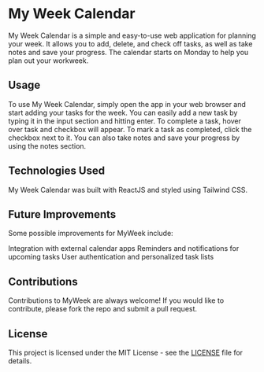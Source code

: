# My Week Calendar

My Week Calendar is a simple and easy-to-use web application for planning your week. It allows you to add, delete, and check off tasks, as well as take notes and save your progress. The calendar starts on Monday to help you plan out your workweek.

## Usage

To use My Week Calendar, simply open the app in your web browser and start adding your tasks for the week. You can easily add a new task by typing it in the input section and hitting enter. To complete a task, hover over task and checkbox will appear. To mark a task as completed, click the checkbox next to it. You can also take notes and save your progress by using the notes section.

## Technologies Used

My Week Calendar was built with ReactJS and styled using Tailwind CSS.

## Future Improvements

Some possible improvements for MyWeek include:

Integration with external calendar apps
Reminders and notifications for upcoming tasks
User authentication and personalized task lists

## Contributions

Contributions to MyWeek are always welcome! If you would like to contribute, please fork the repo and submit a pull request.


## License

This project is licensed under the MIT License - see the [LICENSE](LICENSE) file for details.
